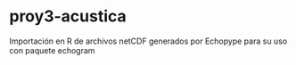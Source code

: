 # proy3-acustica
Importación en R de archivos netCDF generados por Echopype para su uso con paquete echogram
